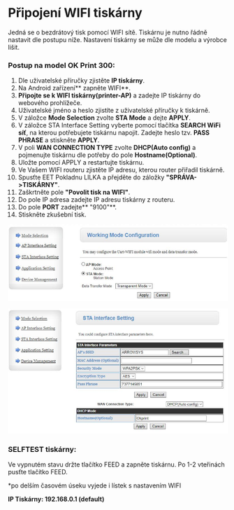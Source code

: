 # Připojení WIFI tiskárny

Jedná se o bezdrátový tisk pomocí WIFI sítě. Tiskárnu je nutno řádně nastavit dle postupu níže. Nastavení tiskárny se může dle modelu a výrobce lišit.

### Postup na model OK Print 300:

1. Dle uživatelské příručky zjistěte **IP tiskárny**.
2. Na Android zařízení** zapněte WIFI**.
3. **Připojte se k WIFI tiskárny\(printer-AP\)** a zadejte IP tiskárny do webového prohlížeče.
4. Uživatelské jméno a heslo zjistíte z uživatelské příručky k tiskárně.
5. V záložce **Mode Selection** zvolte **STA Mode** a dejte **APPLY**.
6. V záložce STA Interface Setting vyberte pomocí tlačítka **SEARCH WiFi síť**, na kterou potřebujete tiskárnu napojit. Zadejte heslo tzv. **PASS PHRASE** a stiskněte **APPLY**.
7. V poli **WAN CONNECTION TYPE** zvolte **DHCP\(Auto config\)** a pojmenujte tiskárnu dle potřeby do pole **Hostname\(Optional\)**.
8. Uložte pomocí APPLY a restartujte tiskárnu. 
9. Ve Vašem WIFI routeru zjistěte IP adresu, kterou router přiřadil tiskárně.
10. Spusťte EET Pokladnu LILKA a přejděte do záložky **"SPRÁVA-&gt;TISKÁRNY"**.
11. Zaškrtněte pole **"Povolit tisk na WIFI"**.
12. Do pole IP adresa zadejte IP adresu tiskárny z routeru.
13. Do pole **PORT** zadejte** "9100"**.
14. Stiskněte zkušební tisk.

![](/assets/WIFI-STAmode.JPG)

![](/assets/WIFI-STAinterface.JPG)

### SELFTEST tiskárny:

Ve vypnutém stavu držte tlačítko FEED a zapněte tiskárnu. Po 1-2 vteřinách pusťte tlačítko FEED.

\*po delším časovém úseku vyjede i lístek s nastavením WIFI

**IP Tiskárny: 192.168.0.1 \(default\)**

